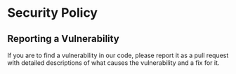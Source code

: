 # Security Policy

## Reporting a Vulnerability

If you are to find a vulnerability in our code, please report it as a pull request with detailed descriptions of what causes the vulnerability and a fix for it.
